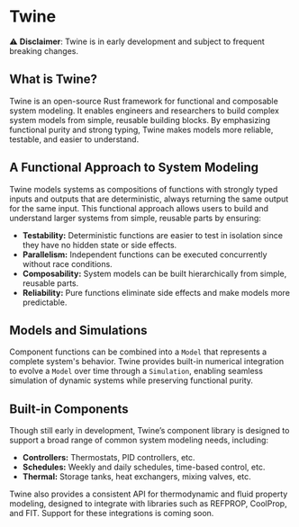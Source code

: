 # Twine

⚠️ **Disclaimer**: Twine is in early development and subject to frequent breaking changes.

## What is Twine?

Twine is an open-source Rust framework for functional and composable system modeling.
It enables engineers and researchers to build complex system models from simple, reusable building blocks.
By emphasizing functional purity and strong typing, Twine makes models more reliable, testable, and easier to understand.

## A Functional Approach to System Modeling

Twine models systems as compositions of functions with strongly typed inputs and outputs that are deterministic, always returning the same output for the same input.
This functional approach allows users to build and understand larger systems from simple, reusable parts by ensuring:

- **Testability:** Deterministic functions are easier to test in isolation since they have no hidden state or side effects.
- **Parallelism:** Independent functions can be executed concurrently without race conditions.
- **Composability:** System models can be built hierarchically from simple, reusable parts.
- **Reliability:** Pure functions eliminate side effects and make models more predictable.

## Models and Simulations

Component functions can be combined into a `Model` that represents a complete system's behavior.
Twine provides built-in numerical integration to evolve a `Model` over time through a `Simulation`,
enabling seamless simulation of dynamic systems while preserving functional purity.

## Built-in Components

Though still early in development, Twine’s component library is designed to support a broad range of common system modeling needs, including:

- **Controllers:** Thermostats, PID controllers, etc.
- **Schedules:** Weekly and daily schedules, time-based control, etc.  
- **Thermal:** Storage tanks, heat exchangers, mixing valves, etc.

Twine also provides a consistent API for thermodynamic and fluid property modeling, designed to integrate with libraries such as REFPROP, CoolProp, and FIT.
Support for these integrations is coming soon.
